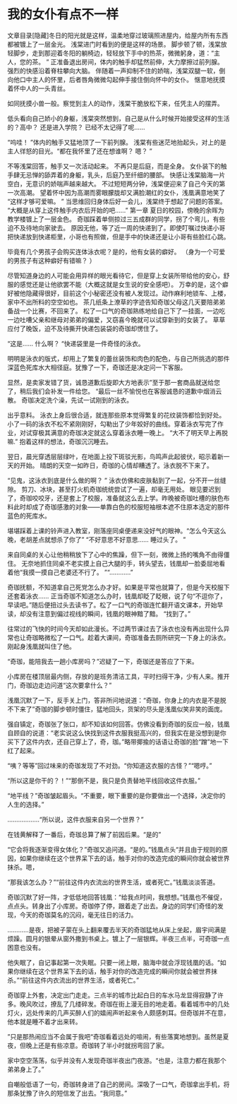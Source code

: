 # 我的女仆有点不一样

文章目录[隐藏]冬日的阳光就是这样，温柔地穿过玻璃照进屋内，给屋内所有东西都被镀上了一层金光。 浅棠进门时看到的便是这样的场景。
脚步顿了顿，浅棠放轻脚步，走到那迎着冬阳的躺椅边，轻轻放下手中的热茶，微微躬身，道：“主人，您的茶。 ”
正准备退出房间，体内的触手却猛然前伸，大力摩擦过前列腺。 强烈的快感沿着脊柱攀向大脑。 伴随着一声抑制不住的娇喘，浅棠双腿一软，倒向他口中主人的怀里，后者唇角微微勾起伸手接住倒向怀中的女仆。 惬意地抚摸着怀中人的一头青丝。

如同抚摸小兽一般。察觉到主人的动作，浅棠干脆放松下来，任凭主人的摆弄。

低头看向自己娇小的身躯，浅棠突然想到，自己是从什么时候开始接受这样的生活的？高中？ 还是进入学院？ 已经不太记得了呢……

“呜哇！ ”体内的触手又猛地顶了一下前列腺。 浅棠有些迷茫地抬起头，对上的是主人徉怒的目光。“都在我怀里了还在想谁啊？ 嗯？ ”

不等浅棠回答，触手又一次活动起来。 不再只是后庭，而是全身。
女仆装下的触手肆无忌惮的舔弄着的身躯，乳头，后庭乃至纤细的腰部。 快感让浅棠脑海一片空白，无意识的娇喘声越来越大。 不过短短两分钟，浅棠便迎来了自己今天的第一次高潮。
望着怀中因为高潮而雾眼朦胧却又满脸潮红的女仆，浅凰满意地笑了
“这样才够可爱嘛。 ”
当思维回归身体后好一会儿，浅棠终于想起了问题的答案。
“大概是从穿上这件触手内衣后开始的吧……”
第一章
夏日的校园，傍晚的余晖为教学楼镀上了一层金色。 奇珈踩着单侧掠过三五成群的同学，拐了个弯儿，有些迫不及待地向家驶去。 原因无他，等了近一周的快递到了。即使叮嘱过快递小哥把快递放到快递柜里，小哥也有照做，但是手中的快递还是让小哥有些脸红心跳。

毕竟有几个男孩子会购买连体泳衣呢？是的，他有女装的癖好。 （身为一个可爱的男孩子有这种癖好有错嘛？ ）

尽管知道身边的人可能会用异样的眼光看待它，但是穿上女装所带给他的安心，舒服的感觉还是让他欲罢不能（大概这就是女生说的安全感吧）。 万幸的是，这个癖好被他隐藏得很好，目前这个小秘密还没有被人发现过。动作麻利地锁车、上楼，家中不出所料的空空如也。 茶几纸条上潦草的字迹告知奇珈父母这几天要陪弟弟备战一个比赛，不回来了。 松了一口气的奇珈熟练地给自己下了一挂面，一边吃一边吐嘈父亲和继母对弟弟的偏爱，又窃喜今晚就可以试穿新到的女装了。
草草应付了晚饭，迫不及待撕开快递包装袋的奇珈却愣住了。

“这是…… 什么啊？ “快递袋里是一件奇怪的泳衣。

明明是泳衣的版式，却用上了繁复的蕾丝装饰和肉色的配色，与自己所挑选的那件深蓝色死库水大相径庭。犹豫了一下，奇珈还是决定问一下客服。

显然，是卖家发错了货，诚恳道歉后旋即大方地表示”至于那一套商品就送给您了，稍后我们会补发一件给您。 “最后一丝不愉悦也在客服诚恳的道歉中烟消云散。 奇珈决定洗个澡，先试一试刚到的泳衣。

出乎意料。 泳衣上身后很合适，就连那些原本觉得繁复的花纹装饰都恰到好处。 小了一码的泳衣不松不紧刚刚好，勾勒出了少年姣好的曲线。穿着泳衣写完了作业，对试穿极其满意的奇珈决定就这么穿着泳衣睡一晚上。
“大不了明天早上再脱嘛.” 抱着这样的想法，奇珈沉沉睡去。

翌日，晨光穿透层层绿叶，在地面上投下斑驳光影，鸟鸣声此起彼伏，昭示着新一天的开始。 晴朗的天空一如昨日，奇珈的心情却糟透了。泳衣脱不下来了。

“见鬼，这泳衣到底是什么做的啊？ ”
泳衣仿佛和皮肤黏到了一起，分不开一丝缝隙。 剪刀、冰块，甚至打火机奇珈统统尝试了一遍，却毫无用处。 眼见要迟到了，奇珈咬咬牙，还是套上了校服，准备就这么去上学。昨晚被奇珈吐槽的肤色布料此时却成了奇珈感激的对象——单靠白色的校服短袖根本遮不住原本选定的那件蓝色的死库水。

堪堪踩着上课的铃声进入教室，刚落座同桌便递来没好气的眼神。“怎么今天这么晚，老胡差点就想杀了你了”
“不好意思不好意思…… 睡过头了。 ”

来自同桌的关心让他稍稍放下了心中的焦躁，但下一刻，微微上扬的嘴角不由得僵住。
无奈地抓住同桌不老实摸上自己大腿的手，转头望去，钱凰却一脸委屈地看着他“我摸一摸自己老婆还不行了。 ”“…………”

奇珈抚额，不知道拿自己死党怎么办才好。如果是平常也就算了，但是今天校服下还套着泳衣……
正当奇珈不知道怎么办时，钱凰却眨了眨眼，说了句“不逗你了，早读吧。”随后便扭过头去读书了。松了一口气的奇珈连忙翻开语文课本，开始早读，却没有注意到偏过视线的瞬间，钱凰的眼神黯了黯。
“找到了。”

往常过的飞快的时间今天却如此漫长。不过两节课过去了泳衣也没有再出现什么异常也让奇珈略微松了一口气。趁着大课间，奇珈准备去厕所研究一下身上的泳衣。刚起身浅凰就叫住了他。

“奇珈，能陪我去一趟小库房吗？”迟疑了一下，奇珈还是答应了下来。

小库房在楼顶层最内侧，存放的是班务清洁工具，平时扫得干净，少有人来。推开门，奇珈边走边问道“这次要拿什么？”

浅凰沉默了一下，反手关上门，答非所问地说道：“奇珈，你身上的内衣是不是脱不下来了”奇珈的脚步顿时僵住，猛地回头，货架的尽头是浅凰似笑非笑的面庞。

强自镇定，奇珈张了张口，却不知该如何回答。仿佛没看到奇珈的反应一般，钱凰自顾自的说道：“老实说这么快找到这件衣服我挺高兴的，但我实在是没想到是你买下了这件内衣，还自己穿上了，奇，珈。”略带揶揄的话语让奇珈的脸“蹭”地一下红了起来。

“咦？等等”回过味来的奇珈发现了不对劲。“你知道这衣服的古怪？”“嗯哼。”

“所以这是你干的？！”“那倒不是，我只是负责替地平线回收这件衣服。”

“地平线？”奇珈皱起眉头。“不重要，眼下重要的是你要做出一个选择，决定你的人生的选择。”

………………“所以说，这件衣服来自另一个世界？”

在钱黄解释了一番后，奇珈总算了解了前因后果。“是的”

“它会将我逐渐变得女体化？”奇珈又追问道。“是的。”钱凰点头“并且由于规则的原因，如果你继续在这个世界呆下去的话，触手对你的改造完成的瞬间你就会被世界抹杀。嗯，

“那我该怎么办？”“前往这件内衣流出的世界生活，或者死亡。”钱凰淡淡答道。

奇珈沉默了好一阵，才低低地回答钱凰：“给我点时间，我想想。”钱凰也不催促，点点头。转身出了小库房。奇珈停了停，跟着走了出去。身边的同学们奇怪的发现，今天的奇珈莫名的沉闷，毫无往日的活力。

…………是夜，把被子蒙在头上翻来覆去半天的奇珈猛地从床上坐起，眉宇间满是烦躁。圆月的银晕从窗外撒到书桌上。镀上了一层银辉。半夜三点半，可奇珈一点困意也没有。

他失眠了，自记事起第一次失眠。只要一闭上眼，脑海中就会浮现钱凰的话。“如果你继续在这个世界呆下去的话，触手对你的改造完成的瞬间你就会被世界抹杀。”“前往这件内衣流出的世界生活，或者死亡。”

奇珈穿上外套，决定出门走走。三点半的城市比起白日的车水马龙显得寂静了许多。晚风吹过，撩乱了几缕碎发。奇珈在街上漫无目的地走着。看着城市中的几处灯火，远处传来的几声买醉人们的嬉闹声听起来令人颇感刺耳。但奇珈并不在意，他本就是睡不着才出来转。

”只是那热闹应当不会属于我吧“奇珈看着远处的喧闹，有些落寞地想到。虽然是夏夜，但晚上还是有些凉意。奇珈转了半小时就拐弯回了家。

家中空空荡荡，似乎并没有人发现奇珈半夜出门夜游。“也是，注意力都在我那个弟弟身上了。”

自嘲般低语了一句，奇珈转身进了自己的房间。深吸了一口气，奇珈拿出手机，将那条犹豫了许久的短信发了出去。“我同意。”

